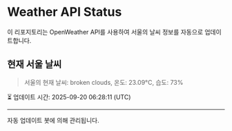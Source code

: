 
# Weather API Status

이 리포지토리는 OpenWeather API를 사용하여 서울의 날씨 정보를 자동으로 업데이트합니다.

## 현재 서울 날씨
> 서울의 현재 날씨: broken clouds, 온도: 23.09°C, 습도: 73%

⏳ 업데이트 시간: 2025-09-20 06:28:11 (UTC)

---
자동 업데이트 봇에 의해 관리됩니다.
